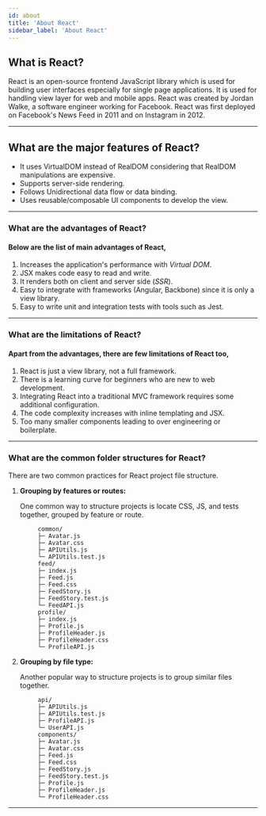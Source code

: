 ```yaml
---
id: about
title: 'About React'
sidebar_label: 'About React'
---
```


## What is React?

React is an open-source frontend JavaScript library which is used for building user interfaces especially for single page applications. It is used for handling view layer for web and mobile apps. React was created by Jordan Walke, a software engineer working for Facebook. React was first deployed on Facebook's News Feed in 2011 and on Instagram in 2012.

---

## What are the major features of React?

- It uses VirtualDOM instead of RealDOM considering that RealDOM manipulations are expensive.
- Supports server-side rendering.
- Follows Unidirectional data flow or data binding.
- Uses reusable/composable UI components to develop the view.

---

### What are the advantages of React?

#### Below are the list of main advantages of React,

1. Increases the application's performance with _Virtual DOM_.
2. JSX makes code easy to read and write.
3. It renders both on client and server side (_SSR_).
4. Easy to integrate with frameworks (Angular, Backbone) since it is only a view library.
5. Easy to write unit and integration tests with tools such as Jest.

---

### What are the limitations of React?

#### Apart from the advantages, there are few limitations of React too,

1. React is just a view library, not a full framework.
2. There is a learning curve for beginners who are new to web development.
3. Integrating React into a traditional MVC framework requires some additional configuration.
4. The code complexity increases with inline templating and JSX.
5. Too many smaller components leading to over engineering or boilerplate.

---

### What are the common folder structures for React?

There are two common practices for React project file structure.

1. **Grouping by features or routes:**

   One common way to structure projects is locate CSS, JS, and tests together, grouped by feature or route.

   ```
        common/
        ├─ Avatar.js
        ├─ Avatar.css
        ├─ APIUtils.js
        └─ APIUtils.test.js
        feed/
        ├─ index.js
        ├─ Feed.js
        ├─ Feed.css
        ├─ FeedStory.js
        ├─ FeedStory.test.js
        └─ FeedAPI.js
        profile/
        ├─ index.js
        ├─ Profile.js
        ├─ ProfileHeader.js
        ├─ ProfileHeader.css
        └─ ProfileAPI.js
   ```

2. **Grouping by file type:**

   Another popular way to structure projects is to group similar files together.

   ```
        api/
        ├─ APIUtils.js
        ├─ APIUtils.test.js
        ├─ ProfileAPI.js
        └─ UserAPI.js
        components/
        ├─ Avatar.js
        ├─ Avatar.css
        ├─ Feed.js
        ├─ Feed.css
        ├─ FeedStory.js
        ├─ FeedStory.test.js
        ├─ Profile.js
        ├─ ProfileHeader.js
        └─ ProfileHeader.css
   ```

---
